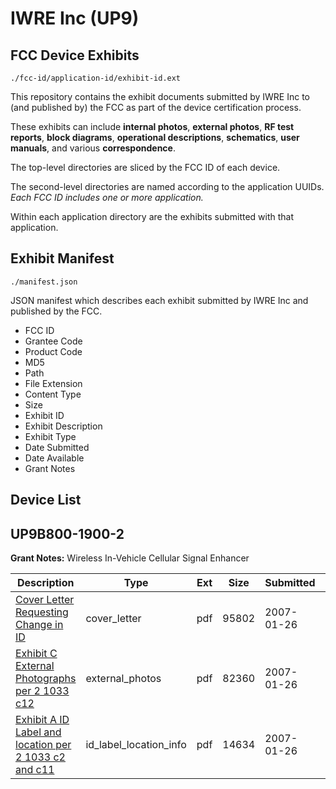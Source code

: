 # IWRE Inc (UP9)
## FCC Device Exhibits

```
./fcc-id/application-id/exhibit-id.ext
```

This repository contains the exhibit documents submitted by IWRE Inc to (and published by) the FCC as part of the device certification process.

These exhibits can include **internal photos**, **external photos**, **RF test reports**, **block diagrams**, **operational descriptions**, **schematics**, **user manuals**, and various **correspondence**.

The top-level directories are sliced by the FCC ID of each device.

The second-level directories are named according to the application UUIDs. *Each FCC ID includes one or more application.*

Within each application directory are the exhibits submitted with that application. 

## Exhibit Manifest

```
./manifest.json
```

JSON manifest which describes each exhibit submitted by IWRE Inc and published by the FCC.

- FCC ID
- Grantee Code
- Product Code
- MD5
- Path
- File Extension
- Content Type
- Size
- Exhibit ID
- Exhibit Description
- Exhibit Type
- Date Submitted
- Date Available
- Grant Notes

## Device List
## UP9B800-1900-2
**Grant Notes:** Wireless In-Vehicle Cellular Signal Enhancer

| Description | Type | Ext | Size | Submitted | Available |
| ----------- | ---- | --- | ---- | --------- | --------- |
| [Cover Letter Requesting Change in ID](UP9B800-1900-2/13c66ea9956010bd3b9c85e3c0053ad8/751586.pdf) | cover_letter | pdf | 95802 | 2007-01-26 | 2007-01-26 |
| [Exhibit C External Photographs per 2 1033 c12](UP9B800-1900-2/13c66ea9956010bd3b9c85e3c0053ad8/751584.pdf) | external_photos | pdf | 82360 | 2007-01-26 | 2007-01-26 |
| [Exhibit A ID Label and location per 2 1033 c2 and c11](UP9B800-1900-2/13c66ea9956010bd3b9c85e3c0053ad8/751585.pdf) | id_label_location_info | pdf | 14634 | 2007-01-26 | 2007-01-26 |
